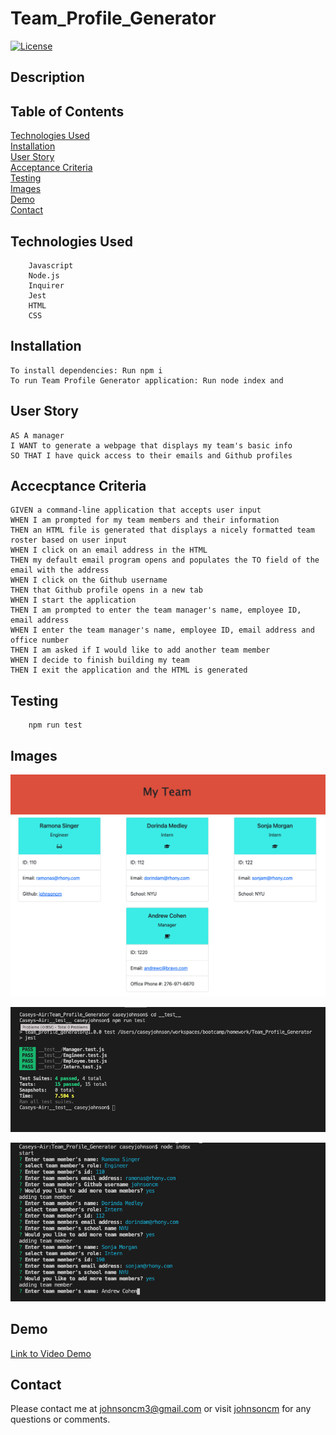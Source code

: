 # Team_Profile_Generator

[![License](https://img.shields.io/badge/License-MIT-yellow.svg)](https://opensource.org/licenses/MIT)

## Description

## Table of Contents
[Technologies Used](#Technologies-Used)<br>
[Installation](#Installation)<br>
[User Story](#User-Story)<br>
[Acceptance Criteria](#Acceptance-Criteria)<br>
[Testing](#Testing)<br>
[Images](#Images)<br>
[Demo](#Demo)<br>
[Contact](#Contact)<br>


## Technologies Used
        Javascript
        Node.js
        Inquirer
        Jest
        HTML
        CSS

## Installation

    To install dependencies: Run npm i
    To run Team Profile Generator application: Run node index and 

## User Story    
    AS A manager
    I WANT to generate a webpage that displays my team's basic info
    SO THAT I have quick access to their emails and Github profiles

## Accecptance Criteria
    GIVEN a command-line application that accepts user input
    WHEN I am prompted for my team members and their information
    THEN an HTML file is generated that displays a nicely formatted team roster based on user input
    WHEN I click on an email address in the HTML
    THEN my default email program opens and populates the TO field of the email with the address
    WHEN I click on the Github username
    THEN that Github profile opens in a new tab
    WHEN I start the application
    THEN I am prompted to enter the team manager's name, employee ID, email address
    WHEN I enter the team manager's name, employee ID, email address and office number
    THEN I am asked if I would like to add another team member
    WHEN I decide to finish building my team
    THEN I exit the application and the HTML is generated

## Testing

        npm run test

## Images

![Screenshot of Team Website](./Images/Team_Website.png)

![Screenshot of Test Passing](./Images/Tests_Passing.png)

![Screenshot of Application](./Images/Team_Application.png)


## Demo

[Link to Video Demo](https://drive.google.com/file/d/104mIjCfjrItyHMCc-p1ILFkLdlIZft8J/view)

## Contact

Please contact me at johnsoncm3@gmail.com or visit [johnsoncm](https://www.github.com/johnsoncm) for any questions or comments.